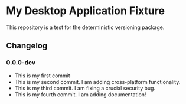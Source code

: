 # My Desktop Application Fixture

This repository is a test for the deterministic versioning package.

## Changelog

### 0.0.0-dev

* This is my first commit
* This is my second commit. I am adding cross-platform functionality.
* This is my third commit. I am fixing a crucial security bug.
* This is my fourth commit. I am adding documentation!
